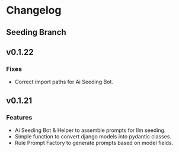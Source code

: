 # Changelog

## Seeding Branch

## v0.1.22

### Fixes
- Correct import paths for Ai Seeding Bot.

## v0.1.21
### Features
- Ai Seeding Bot & Helper to assemble prompts for llm seeding. 
- Simple function to convert django models into pydantic classes.
- Rule Prompt Factory to generate prompts based on model fields. 
